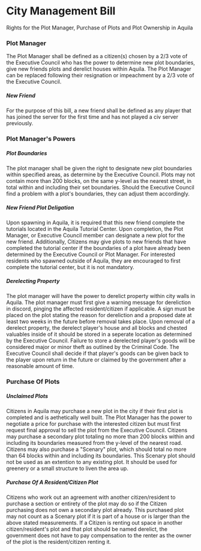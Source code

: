 # City Management Bill
Rights for the Plot Manager, Purchase of Plots and Plot Ownership in Aquila

### Plot Manager

The Plot Manager shall be defined as a citizen(s) chosen by a 2/3 vote of the Executive Council who has the power to determine new plot boundaries, give new friends plots and derelict houses within Aquila. The Plot Manager can be replaced following their resignation or impeachment by a 2/3 vote of the Executive Council. 

##### New Friend

For the purpose of this bill, a new friend shall be defined as any player that has joined the server for the first time and has not played a civ server previously.

### Plot Manager's Powers

##### Plot Boundaries

The plot manager shall be given the right to designate new plot boundaries within specified areas, as determine by the Executive Council. Plots may not contain more than 200 blocks, on the same y-level as the nearest street, in total within and including their set boundaries. Should the Executive Council find a problem with a plot's boundaries, they can adjust them accordingly. 

##### New Friend Plot Deligation

Upon spawning in Aquila, it is required that this new friend complete the tutorials located in the Aquila Tutorial Center. Upon completion, the Plot Manager, or Executive Council member can designate a new plot for the new friend. Additionally, Citizens may give plots to new friends that have completed the tutorial center if the boundaries of a plot have already been determined by the Executive Council or Plot Manager. For interested residents who spawned outside of Aquila, they are encouraged to first complete the tutorial center, but it is not mandatory. 

##### Derelecting Property

The plot manager will have the power to derelict property within city walls in Aquila. The plot manager must first give a warning message for dereliction in discord, pinging the affected resident/citizen if applicable. A sign must be placed on the plot stating the reason for dereliction and a proposed date at least two weeks in the future before removal takes place. Upon removal of a derelect property, the derelect player's house and all blocks and chested valuables inside of it should be stored in a seperate location as determined by the Executive Council. Failure to store a derelected player's goods will be considered major or minor theft as outlined by the Criminal Code. The Executive Council shall decide if that player's goods can be given back to the player upon return in the future or claimed by the government after a reasonable amount of time. 

### Purchase Of Plots

##### Unclaimed Plots

Citizens in Aquila may purchase a new plot in the city if their first plot is completed and is aethetically well built. The Plot Manager has the power to negotiate a price for purchase with the interested citizen but must first request final approval to sell the plot from the Executive Council. Citizens may purchase a secondary plot totaling no more than 200 blocks within and including its boundaries measured from the y-level of the nearest road. Citizens may also purchase a "Scenary" plot, which should total no more than 64 blocks within and including its boundaries. This Scenary plot should not be used as an extention to any existing plot. It should be used for greenery or a small structure to liven the area up. 

##### Purchase Of A Resident/Citizen Plot

Citizens who work out an agreement with another citizen/resident to purchase a section or entirety of the plot may do so if the Citizen purchasing does not own a secondary plot already. This purchased plot may not count as a Scenary plot if it is part of a house or is larger than the above stated measurements. If a Citizen is renting out space in another citizen/resident's plot and that plot should be named derelict, the government does not have to pay compensation to the renter as the owner of the plot is the resident/citizen renting it. 
